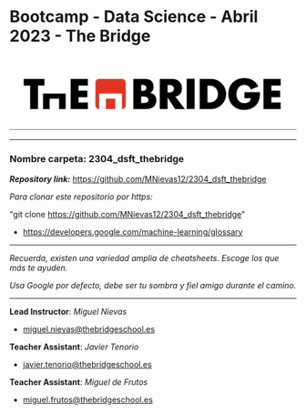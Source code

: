 # Bootcamp - Data Science - Abril 2023 - The Bridge


![The Bridge](./1-Ramp_Up/Presentaciones/img/TheBridge_logo.png)

----------

### **Nombre carpeta**: 2304_dsft_thebridge

***Repository link:*** https://github.com/MNievas12/2304_dsft_thebridge

*Para clonar este repositorio por https:*

"git clone https://github.com/MNievas12/2304_dsft_thebridge"

- https://developers.google.com/machine-learning/glossary


---------

*Recuerda, existen una variedad amplia de cheatsheets. Escoge los que más te ayuden.*

*Usa Google por defecto, debe ser tu sombra y fiel amigo durante el camino.*

---------

**Lead Instructor**: *Miguel Nievas*

- miguel.nievas@thebridgeschool.es

**Teacher Assistant**: *Javier Tenorio*

- javier.tenorio@thebridgeschool.es

**Teacher Assistant**: *Miguel de Frutos*

- miguel.frutos@thebridgeschool.es